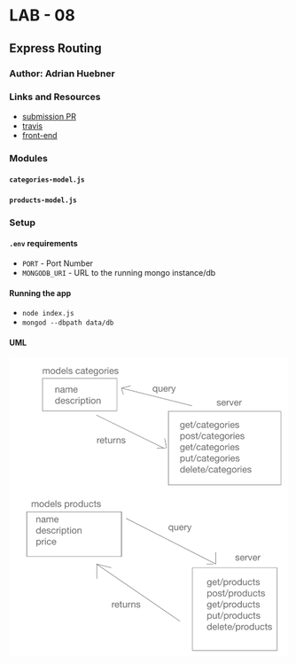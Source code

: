 # LAB - 08

## Express Routing

### Author: Adrian Huebner

### Links and Resources
* [submission PR](https://github.com/Adrian-Huebner-401-advanced-javascript/express-routing/pull/1)
* [travis](https://www.travis-ci.com/Adrian-Huebner-401-advanced-javascript/express-routing)
* [front-end](https://adrianhuebner-expressserver.herokuapp.com/)

### Modules
#### `categories-model.js`
#### `products-model.js`


### Setup
#### `.env` requirements
* `PORT` - Port Number
* `MONGODB_URI` - URL to the running mongo instance/db

#### Running the app
* `node index.js`
* `mongod --dbpath data/db`


#### UML
![UMLforExpressServer](./assets/Express-Server.png)
